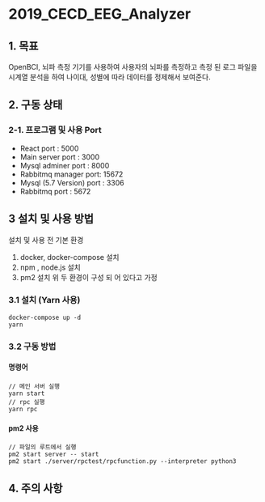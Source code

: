 # 2019_CECD_EEG_Analyzer
## 1. 목표
OpenBCI, 뇌파 측정 기기를 사용하여 사용자의 뇌파를 측정하고
측정 된 로그 파일을 시계열 분석을 하여 나이대, 성별에 따라
데이터를 정제해서 보여준다.

## 2. 구동 상태 
### 2-1. 프로그램 및 사용 Port
- React port : 5000
- Main server port : 3000
- Mysql adminer port : 8000
- Rabbitmq manager port: 15672
- Mysql (5.7 Version) port : 3306
- Rabbitmq port : 5672

## 3 설치 및 사용 방법
설치 및 사용 전 기본 환경
1. docker, docker-compose 설치
2. npm , node.js 설치 
3. pm2 설치
위 두 환경이 구성 되 어 있다고 가정
 
### 3.1 설치 (Yarn 사용)
```
docker-compose up -d
yarn 
```
### 3.2 구동 방법
#### 명령어
```
// 메인 서버 실행 
yarn start
// rpc 실행
yarn rpc
```
#### pm2 사용
```
// 파일의 루트에서 실행
pm2 start server -- start
pm2 start ./server/rpctest/rpcfunction.py --interpreter python3
```

## 4. 주의 사항

    

